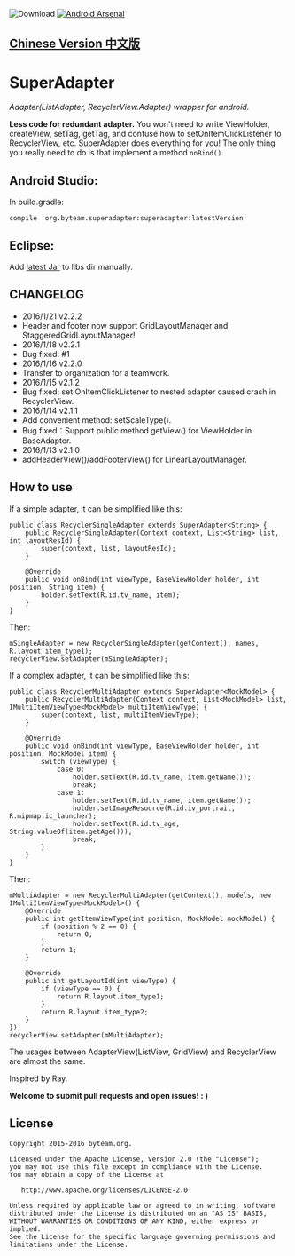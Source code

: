 ![Download](https://api.bintray.com/packages/chenenyu/maven/SuperAdapter/images/download.svg) [![Android Arsenal](https://img.shields.io/badge/Android%20Arsenal-SuperAdapter-brightgreen.svg?style=flat)](http://android-arsenal.com/details/1/3027)
## [Chinese Version 中文版](README-zh-rCN.md)
# SuperAdapter
*Adapter(ListAdapter, RecyclerView.Adapter) wrapper for android.*

**Less code for redundant adapter.** You won't need to write ViewHolder, createView, setTag, getTag, and confuse how to setOnItemClickListener to RecyclerView, etc. SuperAdapter does everything for you! The only thing you really need to do is that implement a method `onBind()`.  

## Android Studio:

In build.gradle:

`compile 'org.byteam.superadapter:superadapter:latestVersion'`
## Eclipse:
Add [latest Jar](https://github.com/byteam/SuperAdapter/releases) to libs dir manually.

## CHANGELOG
* 2016/1/21 v2.2.2
* Header and footer now support GridLayoutManager and StaggeredGridLayoutManager!
* 2016/1/18 v2.2.1
* Bug fixed: #1
* 2016/1/16 v2.2.0
* Transfer to organization for a teamwork.
* 2016/1/15 v2.1.2
* Bug fixed: set OnItemClickListener to nested adapter caused crash in RecyclerView.
* 2016/1/14 v2.1.1
* Add convenient method: setScaleType().
* Bug fixed：Support public method getView() for ViewHolder in BaseAdapter.
* 2016/1/13 v2.1.0 
* addHeaderView()/addFooterView() for LinearLayoutManager.

## How to use

If a simple adapter, it can be simplified like this:  

```
public class RecyclerSingleAdapter extends SuperAdapter<String> {
    public RecyclerSingleAdapter(Context context, List<String> list, int layoutResId) {
        super(context, list, layoutResId);
    }

    @Override
    public void onBind(int viewType, BaseViewHolder holder, int position, String item) {
        holder.setText(R.id.tv_name, item);
    }
}
```  

Then:  

```
mSingleAdapter = new RecyclerSingleAdapter(getContext(), names, R.layout.item_type1);  
recyclerView.setAdapter(mSingleAdapter);
```  
If a complex adapter, it can be simplified like this:  

```
public class RecyclerMultiAdapter extends SuperAdapter<MockModel> {
    public RecyclerMultiAdapter(Context context, List<MockModel> list, IMultiItemViewType<MockModel> multiItemViewType) {
        super(context, list, multiItemViewType);
    }

    @Override
    public void onBind(int viewType, BaseViewHolder holder, int position, MockModel item) {
        switch (viewType) {
            case 0:
                holder.setText(R.id.tv_name, item.getName());
                break;
            case 1:
                holder.setText(R.id.tv_name, item.getName());
                holder.setImageResource(R.id.iv_portrait, R.mipmap.ic_launcher);
                holder.setText(R.id.tv_age, String.valueOf(item.getAge()));
                break;
        }
    }
}
```  

Then:  

```
mMultiAdapter = new RecyclerMultiAdapter(getContext(), models, new IMultiItemViewType<MockModel>() {
	@Override
	public int getItemViewType(int position, MockModel mockModel) {
    	if (position % 2 == 0) {
        	return 0;
        }
        return 1;
	}

	@Override
	public int getLayoutId(int viewType) {
    	if (viewType == 0) {
        	return R.layout.item_type1;
    	}
   		return R.layout.item_type2;
    }
});
recyclerView.setAdapter(mMultiAdapter);
```  
The usages between AdapterView(ListView, GridView) and RecyclerView are almost the same.


Inspired by Ray.  

**Welcome to submit pull requests and open issues!  : )**

## License

```
Copyright 2015-2016 byteam.org.

Licensed under the Apache License, Version 2.0 (the "License");
you may not use this file except in compliance with the License.
You may obtain a copy of the License at

   http://www.apache.org/licenses/LICENSE-2.0

Unless required by applicable law or agreed to in writing, software
distributed under the License is distributed on an "AS IS" BASIS,
WITHOUT WARRANTIES OR CONDITIONS OF ANY KIND, either express or implied.
See the License for the specific language governing permissions and
limitations under the License.
```

